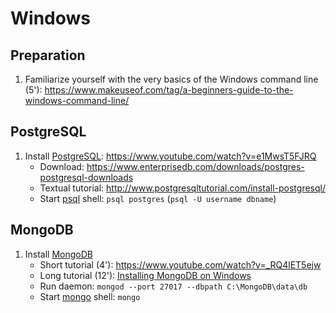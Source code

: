 # Windows

## Preparation

1) Familiarize yourself with the very basics of the Windows command line (5'): https://www.makeuseof.com/tag/a-beginners-guide-to-the-windows-command-line/

## PostgreSQL

1) Install [PostgreSQL](https://www.postgresql.org/): https://www.youtube.com/watch?v=e1MwsT5FJRQ
    * Download: https://www.enterprisedb.com/downloads/postgres-postgresql-downloads
    * Textual tutorial: http://www.postgresqltutorial.com/install-postgresql/
    * Start [psql](https://www.postgresql.org/docs/current/static/app-psql.html) shell: `psql postgres` (`psql -U username dbname`)

## MongoDB

1) Install [MongoDB](https://www.mongodb.com/)
    * Short tutorial (4'): https://www.youtube.com/watch?v=_RQ4lET5ejw
    * Long tutorial (12'): [Installing MongoDB on Windows](https://www.coursera.org/learn/introduction-mongodb/lecture/Hadhu/installing-mongodb-on-windows)
    * Run daemon: `mongod --port 27017 --dbpath C:\MongoDB\data\db`
    * Start [mongo](https://docs.mongodb.com/manual/mongo/) shell: `mongo`
